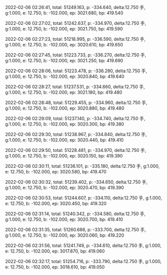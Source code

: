 2022-02-06 02:26:41, total: 51249.163, p: -334.640, delta:12.750 手, g:1.000, e: 12.750, b: -102.000, ep: 3021.680, bp: 419.540

2022-02-06 02:27:02, total: 51242.637, p: -334.970, delta:12.750 手, g:1.000, e: 12.750, b: -102.000, ep: 3021.750, bp: 419.590

2022-02-06 02:27:23, total: 51218.995, p: -336.590, delta:12.750 手, g:1.000, e: 12.750, b: -102.000, ep: 3020.610, bp: 419.650

2022-02-06 02:27:45, total: 51223.733, p: -336.270, delta:12.750 手, g:1.000, e: 12.750, b: -102.000, ep: 3021.250, bp: 419.690

2022-02-06 02:28:06, total: 51223.478, p: -336.280, delta:12.750 手, g:1.000, e: 12.750, b: -102.000, ep: 3020.840, bp: 419.640

2022-02-06 02:28:27, total: 51237.531, p: -334.660, delta:12.750 手, g:1.000, e: 12.750, b: -102.000, ep: 3021.180, bp: 419.480

2022-02-06 02:28:48, total: 51229.455, p: -334.960, delta:12.750 手, g:1.000, e: 12.750, b: -102.000, ep: 3020.880, bp: 419.480

2022-02-06 02:29:09, total: 51237.140, p: -334.740, delta:12.750 手, g:1.000, e: 12.750, b: -102.000, ep: 3020.300, bp: 419.380

2022-02-06 02:29:30, total: 51238.967, p: -334.840, delta:12.750 手, g:1.000, e: 12.750, b: -102.000, ep: 3020.440, bp: 419.410

2022-02-06 02:29:50, total: 51228.481, p: -334.970, delta:12.750 手, g:1.000, e: 12.750, b: -102.000, ep: 3020.150, bp: 419.390

2022-02-06 02:30:11, total: 51236.101, p: -335.180, delta:12.750 手, g:1.000, e: 12.750, b: -102.000, ep: 3020.580, bp: 419.470

2022-02-06 02:30:32, total: 51239.402, p: -334.650, delta:12.750 手, g:1.000, e: 12.750, b: -102.000, ep: 3020.470, bp: 419.390

2022-02-06 02:30:53, total: 51244.607, p: -334.110, delta:12.750 手, g:1.000, e: 12.750, b: -102.000, ep: 3020.450, bp: 419.320

2022-02-06 02:31:14, total: 51240.342, p: -334.580, delta:12.750 手, g:1.000, e: 12.750, b: -102.000, ep: 3020.700, bp: 419.410

2022-02-06 02:31:35, total: 51260.686, p: -333.700, delta:12.750 手, g:1.000, e: 12.750, b: -102.000, ep: 3020.060, bp: 419.220

2022-02-06 02:31:56, total: 51241.749, p: -334.610, delta:12.750 手, g:1.000, e: 12.750, b: -102.000, ep: 3017.870, bp: 419.060

2022-02-06 02:32:17, total: 51254.716, p: -333.790, delta:12.750 手, g:1.000, e: 12.750, b: -102.000, ep: 3018.610, bp: 419.050
